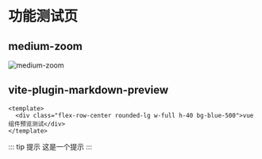 # 功能测试页
## medium-zoom

![medium-zoom](/public/logo.png)
## vite-plugin-markdown-preview

```vue preview
<template>
  <div class="flex-row-center rounded-lg w-full h-40 bg-blue-500">vue 组件预览测试</div>
</template>
```


::: tip 提示
这是一个提示
:::


